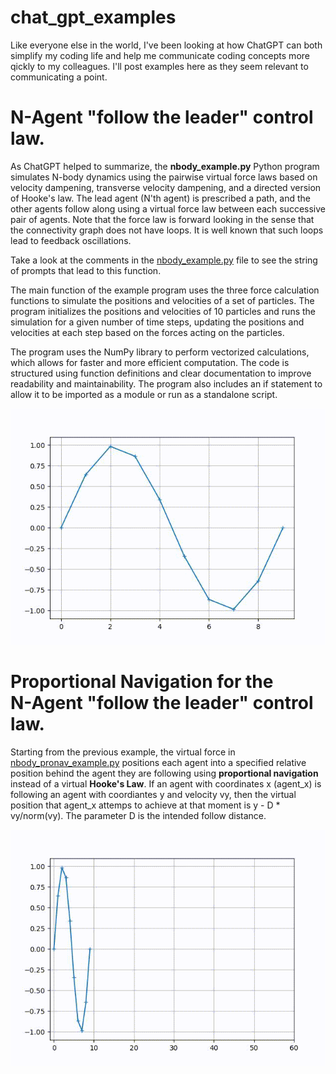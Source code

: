 # chat_gpt_examples

Like everyone else in the world, I've been looking at how ChatGPT can both simplify my coding life and help me communicate coding concepts more qickly to my colleagues.  I'll post examples here as they seem relevant to communicating a point.

# N-Agent "follow the leader" control law.
As ChatGPT helped to summarize, the **nbody_example.py** Python program simulates N-body dynamics using the pairwise virtual force laws based on velocity dampening, transverse velocity dampening, and a directed version of Hooke's law. The lead agent (N'th agent) is prescribed a path, and the other agents follow along using a virtual force law between each successive pair of agents.  Note that the force law is forward looking in the sense that the connectivity graph does not have loops.  It is well known that such loops lead to feedback oscillations.

Take a look at the comments in the [nbody_example.py](nbody_example.py) file to see the string of prompts that lead to this function.

The main function of the example program uses the three force calculation functions to simulate the positions and velocities of a set of particles. The program initializes the positions and velocities of 10 particles and runs the simulation for a given number of time steps, updating the positions and velocities at each step based on the forces acting on the particles. 

The program uses the NumPy library to perform vectorized calculations, which allows for faster and more efficient computation. The code is structured using function definitions and clear documentation to improve readability and maintainability. The program also includes an if statement to allow it to be imported as a module or run as a standalone script.

![One agent leading nine others](./follow_the_leader.gif)

# Proportional Navigation for the <br> N-Agent "follow the leader" control law.
Starting from the previous example, the virtual force in [nbody_pronav_example.py](nbody_pronav_example.py) positions each agent into a specified relative position behind the agent they are following using **proportional navigation** instead of a virtual **Hooke's Law**.  If an agent with coordinates x (agent_x) is following an agent with coordiantes y and velocity vy, then the virtual position that agent_x attemps to achieve at that moment is y - D * vy/norm(vy).  The parameter D is the intended follow distance.

![One agent leading nine others](./pronav_follow_the_leader.gif)
